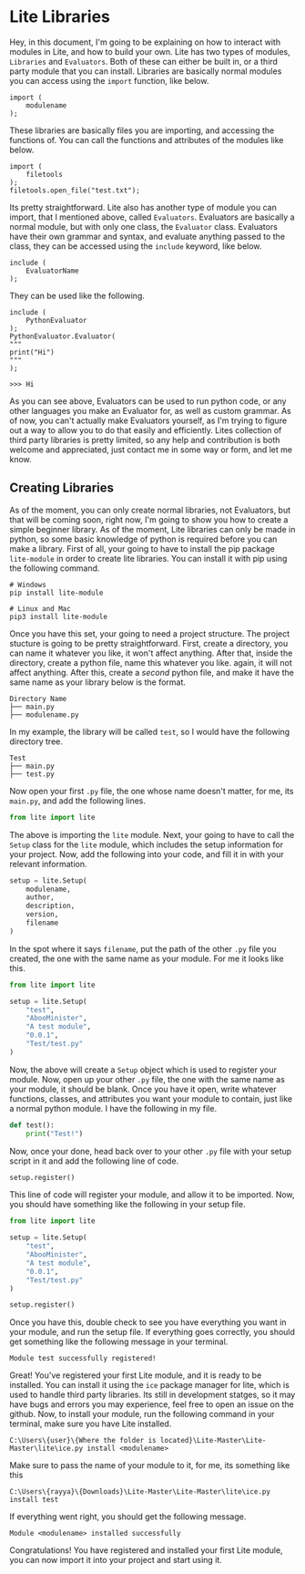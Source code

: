 # Lite Libraries

Hey, in this document, I'm going to be explaining on how to interact with modules in Lite, and how to build your own. Lite has two types of modules, `Libraries` and `Evaluators`. Both of these can either be built in, or a third party module that you can install. Libraries are basically normal modules you can access using the `import` function, like below.
```
import (
    modulename
);
```
These libraries are basically files you are importing, and accessing the functions of. You can call the functions and attributes of the modules like below.
```
import (
    filetools
);
filetools.open_file("test.txt");
```
Its pretty straightforward. Lite also has another type of module you can import, that I mentioned above, called `Evaluators`. Evaluators are basically a normal module, but with only one class, the `Evaluator` class. Evaluators have their own grammar and syntax, and evaluate anything passed to the class, they can be accessed using the `include` keyword, like below.
```
include (
    EvaluatorName
);
```
They can be used like the following.
```
include (
    PythonEvaluator
);
PythonEvaluator.Evaluator(
"""
print("Hi")
"""
);

>>> Hi
```
As you can see above, Evaluators can be used to run python code, or any other languages you make an Evaluator for, as well as custom grammar. As of now, you can't actually make Evaluators yourself, as I'm trying to figure out a way to allow you to do that easily and efficiently. Lites collection of third party libraries is pretty limited, so any help and contribution is both welcome and appreciated, just contact me in some way or form, and let me know.

## Creating Libraries
As of the moment, you can only create normal libraries, not Evaluators, but that will be coming soon, right now, I'm going to show you how to create a simple beginner library. As of the moment, Lite libraries can only be made in python, so some basic knowledge of python is required before you can make a library. First of all, your going to have to install the pip package `lite-module` in order to create lite libraries. You can install it with pip using the following command.
```
# Windows
pip install lite-module

# Linux and Mac
pip3 install lite-module
```
Once you have this set, your going to need a project structure. The project stucture is going to be pretty straightforward. First, create a directory, you can name it whatever you like, it won't affect anything. After that, inside the directory, create a python file, name this whatever you like. again, it will not affect anything. After this, create a *second* python file, and make it have the same name as your library below is the format.
```
Directory Name
├── main.py
├── modulename.py
```
In my example, the library will be called `test`, so I would have the following directory tree.
```
Test
├── main.py
├── test.py
```
Now open your first `.py` file, the one whose name doesn't matter, for me, its `main.py`, and add the following lines.
```py
from lite import lite
```
The above is importing the `lite` module. Next, your going to have to call the `Setup` class for the `lite` module, which includes the setup information for your project. Now, add the following into your code, and fill it in with your relevant information.
```py
setup = lite.Setup(
    modulename,
    author,
    description, 
    version,
    filename
)
```
In the spot where it says `filename`, put the path of the other `.py` file you created, the one with the same name as your module. For me it looks like this.
```py
from lite import lite

setup = lite.Setup(
    "test",
    "AbooMinister",
    "A test module",
    "0.0.1",
    "Test/test.py"
)
```
Now, the above will create a `Setup` object which is used to register your module. Now, open up your other `.py` file, the one with the same name as your module, it should be blank. Once you have it open, write whatever functions, classes, and attributes you want your module to contain, just like a normal python module. I have the following in my file.
```py
def test():
    print("Test!")
```
Now, once your done, head back over to your other `.py` file with your setup script in it and add the following line of code.
```py
setup.register()
```
This line of code will register your module, and allow it to be imported. Now, you should have something like the following in your setup file.
```py
from lite import lite

setup = lite.Setup(
    "test",
    "AbooMinister",
    "A test module",
    "0.0.1",
    "Test/test.py"
)

setup.register()
```
Once you have this, double check to see you have everything you want in your module, and run the setup file. If everything goes correctly, you should get something like the following message in your terminal.
```
Module test successfully registered!
```
Great! You've registered your first Lite module, and it is ready to be installed. You can install it using the `ice` package manager for lite, which is used to handle third party libraries. Its still in development statges, so it may have bugs and errors you may experience, feel free to open an issue on the github. Now, to install your module, run the following command in your terminal, make sure you have Lite installed.
```
C:\Users\{user}\{Where the folder is located}\Lite-Master\Lite-Master\lite\ice.py install <modulename>
```
Make sure to pass the name of your module to it, for me, its something like this
```
C:\Users\{rayya}\{Downloads}\Lite-Master\Lite-Master\lite\ice.py install test
```
If everything went right, you should get the following message.
```
Module <modulename> installed successfully
```
Congratulations! You have registered and installed your first Lite module, you can now import it into your project and start using it.